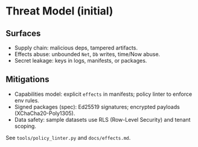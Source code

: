 # Threat Model (initial)

## Surfaces
- Supply chain: malicious deps, tampered artifacts.
- Effects abuse: unbounded `Net`, `Db` writes, time/Now abuse.
- Secret leakage: keys in logs, manifests, or packages.

## Mitigations
- Capabilities model: explicit `effects` in manifests; policy linter to enforce env rules.
- Signed packages (spec): Ed25519 signatures; encrypted payloads (XChaCha20-Poly1305).
- Data safety: sample datasets use RLS (Row-Level Security) and tenant scoping.

See `tools/policy_linter.py` and `docs/effects.md`.
